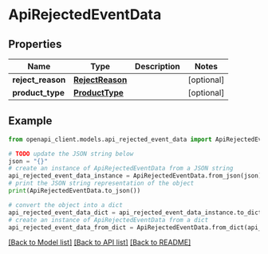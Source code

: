 # ApiRejectedEventData


## Properties

Name | Type | Description | Notes
------------ | ------------- | ------------- | -------------
**reject_reason** | [**RejectReason**](RejectReason.md) |  | [optional] 
**product_type** | [**ProductType**](ProductType.md) |  | [optional] 

## Example

```python
from openapi_client.models.api_rejected_event_data import ApiRejectedEventData

# TODO update the JSON string below
json = "{}"
# create an instance of ApiRejectedEventData from a JSON string
api_rejected_event_data_instance = ApiRejectedEventData.from_json(json)
# print the JSON string representation of the object
print(ApiRejectedEventData.to_json())

# convert the object into a dict
api_rejected_event_data_dict = api_rejected_event_data_instance.to_dict()
# create an instance of ApiRejectedEventData from a dict
api_rejected_event_data_from_dict = ApiRejectedEventData.from_dict(api_rejected_event_data_dict)
```
[[Back to Model list]](../README.md#documentation-for-models) [[Back to API list]](../README.md#documentation-for-api-endpoints) [[Back to README]](../README.md)


